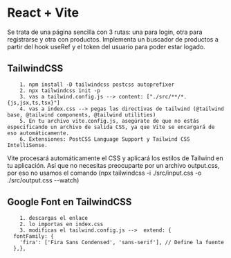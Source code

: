 # React + Vite

Se trata de una página sencilla con 3 rutas: una para login, otra para registrarse y otra con productos.
Implementa un buscador de productos a partir del hook useRef y el token del usuario para poder estar logado.

## TailwindCSS

        1. npm install -D tailwindcss postcss autoprefixer
        2. npx tailwindcss init -p
        3. vas a tailwind.config.js --> content: ["./src/**/*.{js,jsx,ts,tsx}"]
        4. vas a index.css --> pegas las directivas de tailwind (@tailwind base, @tailwind components, @tailwind utilities)
        5. En tu archivo vite.config.js, asegúrate de que no estás especificando un archivo de salida CSS, ya que Vite se encargará de eso automáticamente.
        6. Extensiones: PostCSS Language Support y Tailwind CSS IntelliSense.

Vite procesará automáticamente el CSS y aplicará los estilos de Tailwind en tu aplicación. Así que no necesitas preocuparte por un archivo output.css, por eso no usamos el comando (npx tailwindcss -i ./src/input.css -o ./src/output.css --watch)

## Google Font en TailwindCSS

        1. descargas el enlace
        2. lo importas en index.css
        3. modificas el tailwind.config.js -->  extend: {
      fontFamily: {
        'fira': ['Fira Sans Condensed', 'sans-serif'], // Define la fuente
      },},
